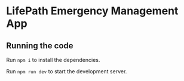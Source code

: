
  # LifePath Emergency Management App

  ## Running the code

  Run `npm i` to install the dependencies.

  Run `npm run dev` to start the development server.
  
